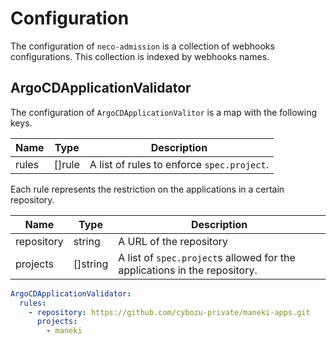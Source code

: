 Configuration
=============

The configuration of `neco-admission` is a collection of webhooks configurations.
This collection is indexed by webhooks names.

ArgoCDApplicationValidator
-------------------------

The configuration of `ArgoCDApplicationValitor` is a map with the following keys.

| Name  | Type     | Description                                |
| ----- | -------- | ------------------------------------------ |
| rules | \[\]rule | A list of rules to enforce `spec.project`. |

Each rule represents the restriction on the applications in a certain repository.

| Name       | Type       | Description                                                               |
| ---------- | ---------- | ------------------------------------------------------------------------- |
| repository | string     | A URL of the repository                                                   |
| projects   | \[\]string | A list of `spec.project`s allowed for the applications in the repository. |

```yaml
ArgoCDApplicationValidator:
  rules:
    - repository: https://github.com/cybozu-private/maneki-apps.git
      projects:
        - maneki
```
